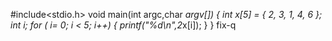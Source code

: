 #include<stdio.h>
void main(int argc,char *argv[])
{
	int x[5] = { 2, 3, 1, 4, 6 };
	int i;
	for ( i= 0; i < 5; i++)
	{
		printf("%d\n",2*x[i]);
	} 
}
fix-q
